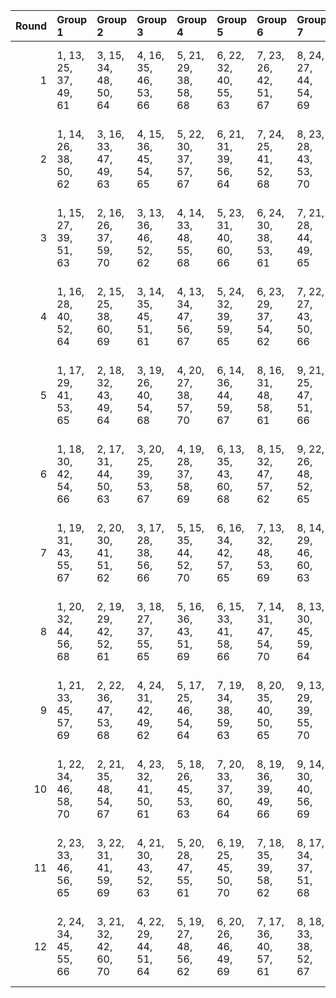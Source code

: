 |   Round | Group 1               | Group 2               | Group 3               | Group 4               | Group 5               | Group 6               | Group 7               | Group 8                | Group 9                | Group 10               | Group 11          | Group 12           |
|--------:|:----------------------|:----------------------|:----------------------|:----------------------|:----------------------|:----------------------|:----------------------|:-----------------------|:-----------------------|:-----------------------|:------------------|:-------------------|
|       1 | 1, 13, 25, 37, 49, 61 | 3, 15, 34, 48, 50, 64 | 4, 16, 35, 46, 53, 66 | 5, 21, 29, 38, 58, 68 | 6, 22, 32, 40, 55, 63 | 7, 23, 26, 42, 51, 67 | 8, 24, 27, 44, 54, 69 | 9, 17, 33, 43, 59, 62  | 10, 18, 36, 41, 56, 70 | 11, 19, 30, 47, 60, 65 | 2, 14, 28, 39, 57 | 12, 20, 31, 45, 52 |
|       2 | 1, 14, 26, 38, 50, 62 | 3, 16, 33, 47, 49, 63 | 4, 15, 36, 45, 54, 65 | 5, 22, 30, 37, 57, 67 | 6, 21, 31, 39, 56, 64 | 7, 24, 25, 41, 52, 68 | 8, 23, 28, 43, 53, 70 | 9, 18, 34, 44, 60, 61  | 10, 17, 35, 42, 55, 69 | 11, 20, 29, 48, 59, 66 | 2, 13, 27, 40, 58 | 12, 19, 32, 46, 51 |
|       3 | 1, 15, 27, 39, 51, 63 | 2, 16, 26, 37, 59, 70 | 3, 13, 36, 46, 52, 62 | 4, 14, 33, 48, 55, 68 | 5, 23, 31, 40, 60, 66 | 6, 24, 30, 38, 53, 61 | 7, 21, 28, 44, 49, 65 | 9, 19, 35, 41, 57, 64  | 11, 17, 32, 45, 58, 67 | 12, 18, 29, 47, 50, 69 | 8, 22, 25, 42, 56 | 10, 20, 34, 43, 54 |
|       4 | 1, 16, 28, 40, 52, 64 | 2, 15, 25, 38, 60, 69 | 3, 14, 35, 45, 51, 61 | 4, 13, 34, 47, 56, 67 | 5, 24, 32, 39, 59, 65 | 6, 23, 29, 37, 54, 62 | 7, 22, 27, 43, 50, 66 | 9, 20, 36, 42, 58, 63  | 11, 18, 31, 46, 57, 68 | 12, 17, 30, 48, 49, 70 | 8, 21, 26, 41, 55 | 10, 19, 33, 44, 53 |
|       5 | 1, 17, 29, 41, 53, 65 | 2, 18, 32, 43, 49, 64 | 3, 19, 26, 40, 54, 68 | 4, 20, 27, 38, 57, 70 | 6, 14, 36, 44, 59, 67 | 8, 16, 31, 48, 58, 61 | 9, 21, 25, 47, 51, 66 | 10, 22, 28, 45, 60, 62 | 11, 23, 34, 39, 52, 69 | 12, 24, 35, 37, 56, 63 | 5, 13, 33, 42, 50 | 7, 15, 30, 46, 55  |
|       6 | 1, 18, 30, 42, 54, 66 | 2, 17, 31, 44, 50, 63 | 3, 20, 25, 39, 53, 67 | 4, 19, 28, 37, 58, 69 | 6, 13, 35, 43, 60, 68 | 8, 15, 32, 47, 57, 62 | 9, 22, 26, 48, 52, 65 | 10, 21, 27, 46, 59, 61 | 11, 24, 33, 40, 51, 70 | 12, 23, 36, 38, 55, 64 | 5, 14, 34, 41, 49 | 7, 16, 29, 45, 56  |
|       7 | 1, 19, 31, 43, 55, 67 | 2, 20, 30, 41, 51, 62 | 3, 17, 28, 38, 56, 66 | 5, 15, 35, 44, 52, 70 | 6, 16, 34, 42, 57, 65 | 7, 13, 32, 48, 53, 69 | 8, 14, 29, 46, 60, 63 | 9, 23, 27, 45, 49, 68  | 10, 24, 26, 47, 58, 64 | 12, 22, 33, 39, 54, 61 | 4, 18, 25, 40, 59 | 11, 21, 36, 37, 50 |
|       8 | 1, 20, 32, 44, 56, 68 | 2, 19, 29, 42, 52, 61 | 3, 18, 27, 37, 55, 65 | 5, 16, 36, 43, 51, 69 | 6, 15, 33, 41, 58, 66 | 7, 14, 31, 47, 54, 70 | 8, 13, 30, 45, 59, 64 | 9, 24, 28, 46, 50, 67  | 10, 23, 25, 48, 57, 63 | 12, 21, 34, 40, 53, 62 | 4, 17, 26, 39, 60 | 11, 22, 35, 38, 49 |
|       9 | 1, 21, 33, 45, 57, 69 | 2, 22, 36, 47, 53, 68 | 4, 24, 31, 42, 49, 62 | 5, 17, 25, 46, 54, 64 | 7, 19, 34, 38, 59, 63 | 8, 20, 35, 40, 50, 65 | 9, 13, 29, 39, 55, 70 | 10, 14, 32, 37, 52, 66 | 11, 15, 26, 43, 56, 61 | 12, 16, 27, 41, 60, 67 | 3, 23, 30, 44, 58 | 6, 18, 28, 48, 51  |
|      10 | 1, 22, 34, 46, 58, 70 | 2, 21, 35, 48, 54, 67 | 4, 23, 32, 41, 50, 61 | 5, 18, 26, 45, 53, 63 | 7, 20, 33, 37, 60, 64 | 8, 19, 36, 39, 49, 66 | 9, 14, 30, 40, 56, 69 | 10, 13, 31, 38, 51, 65 | 11, 16, 25, 44, 55, 62 | 12, 15, 28, 42, 59, 68 | 3, 24, 29, 43, 57 | 6, 17, 27, 47, 52  |
|      11 | 2, 23, 33, 46, 56, 65 | 3, 22, 31, 41, 59, 69 | 4, 21, 30, 43, 52, 63 | 5, 20, 28, 47, 55, 61 | 6, 19, 25, 45, 50, 70 | 7, 18, 35, 39, 58, 62 | 8, 17, 34, 37, 51, 68 | 10, 15, 29, 40, 49, 67 | 11, 14, 27, 42, 53, 64 | 12, 13, 26, 44, 57, 66 | 1, 24, 36, 48, 60 | 9, 16, 32, 38, 54  |
|      12 | 2, 24, 34, 45, 55, 66 | 3, 21, 32, 42, 60, 70 | 4, 22, 29, 44, 51, 64 | 5, 19, 27, 48, 56, 62 | 6, 20, 26, 46, 49, 69 | 7, 17, 36, 40, 57, 61 | 8, 18, 33, 38, 52, 67 | 10, 16, 30, 39, 50, 68 | 11, 13, 28, 41, 54, 63 | 12, 14, 25, 43, 58, 65 | 1, 23, 35, 47, 59 | 9, 15, 31, 37, 53  |